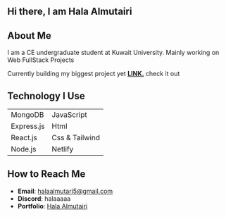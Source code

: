 ## Hi there, I am Hala Almutairi

## About Me

I am a CE undergraduate student at Kuwait University.
Mainly working on Web FullStack Projects

Currently building my biggest project yet [**LINK.**](https://github.com/halacoded/LINK.) check it out


## Technology I Use

|   |           |
|------------|----------------|
| MongoDB    | JavaScript   |
| Express.js | Html         |
| React.js   | Css & Tailwind|
| Node.js    | Netlify      |

## How to Reach Me

- **Email**: halaalmutari5@gmail.com
- **Discord**: halaaaaa
- **Portfolio**: [Hala Almutairi](https://hala-almutari.netlify.app/)
